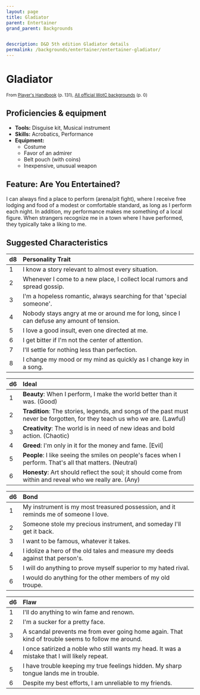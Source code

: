 ```yaml
---
layout: page
title: Gladiator
parent: Entertainer
grand_parent: Backgrounds


description: D&D 5th edition Gladiator details
permalink: /backgrounds/entertainer/entertainer-gladiator/
---
```

# Gladiator

<small>From <a target="_blank" href="https://dnd.wizards.com/products/tabletop-games/rpg-products/rpg_playershandbook">Player's Handbook</a> (p. 131), <a target="_blank" href="https://flapkan.com/faq#What-is-the-source-All-official-WotC-backgrounds-and-how-does-it-work">All official WotC backgrounds</a> (p. 0)</small>


## Proficiencies & equipment

- **Tools:** Disguise kit, Musical instrument
- **Skills:** Acrobatics, Performance
- **Equipment:** 
  - Costume
  - Favor of an admirer
  - Belt pouch (with coins)
  - Inexpensive, unusual weapon

## Feature: Are You Entertained?


I can always find a place to perform (arena/pit fight), where I receive free lodging and food of a modest or comfortable standard, as long as I perform each night. In addition, my performance makes me something of a local figure. When strangers recognize me in a town where I have performed, they typically take a liking to me.

## Suggested Characteristics


| d8 | Personality Trait |
|:----------------------------|:------------------|
| 1 | I know a story relevant to almost every situation. |
| 2 | Whenever I come to a new place, I collect local rumors and spread gossip. |
| 3 | I'm a hopeless romantic, always searching for that 'special someone'. |
| 4 | Nobody stays angry at me or around me for long, since I can defuse any amount of tension. |
| 5 | I love a good insult, even one directed at me. |
| 6 | I get bitter if I'm not the center of attention. |
| 7 | I'll settle for nothing less than perfection. |
| 8 | I change my mood or my mind as quickly as I change key in a song. |

| d6 | Ideal |
|:----------------------------|:------|
| 1 | **Beauty**: When I perform, I make the world better than it was. (Good) |
| 2 | **Tradition**: The stories, legends, and songs of the past must never be forgotten, for they teach us who we are. (Lawful) |
| 3 | **Creativity**: The world is in need of new ideas and bold action. (Chaotic) |
| 4 | **Greed**: I'm only in it for the money and fame. [Evil] |
| 5 | **People**: I like seeing the smiles on people's faces when I perform. That's all that matters. (Neutral) |
| 6 | **Honesty**: Art should reflect the soul; it should come from within and reveal who we really are. (Any) |

| d6 | Bond |
|:----------------------------|:------------------|
| 1 | My instrument is my most treasured possession, and it reminds me of someone I love. |
| 2 | Someone stole my precious instrument, and someday I'll get it back. |
| 3 | I want to be famous, whatever it takes. |
| 4 | I idolize a hero of the old tales and measure my deeds against that person's. |
| 5 | I will do anything to prove myself superior to my hated rival. |
| 6 | I would do anything for the other members of my old troupe. |

| d6 | Flaw |
|:----------------------------|:------------------|
| 1 | I'll do anything to win fame and renown. |
| 2 | I'm a sucker for a pretty face. |
| 3 | A scandal prevents me from ever going home again. That kind of trouble seems to follow me around. |
| 4 | I once satirized a noble who still wants my head. It was a mistake that I will likely repeat. |
| 5 | I have trouble keeping my true feelings hidden. My sharp tongue lands me in trouble. |
| 6 | Despite my best efforts, I am unreliable to my friends. |